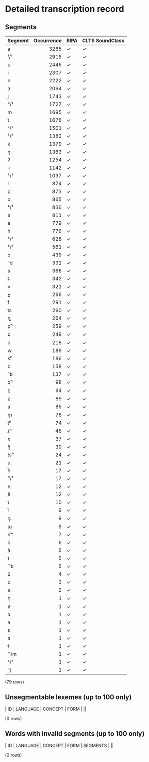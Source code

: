 
# Detailed transcription record

## Segments

| Segment | Occurrence | BIPA | CLTS SoundClass |
|:----------|-------------:|:-------|:------------------|
| a | 3265 | ✓ | ✓ |
| ¹/¹ | 2915 | ✓ | ✓ |
| u | 2446 | ✓ | ✓ |
| i | 2307 | ✓ | ✓ |
| n | 2222 | ✓ | ✓ |
| aː | 2094 | ✓ | ✓ |
| j | 1743 | ✓ | ✓ |
| ³/¹ | 1727 | ✓ | ✓ |
| m | 1695 | ✓ | ✓ |
| t | 1676 | ✓ | ✓ |
| ⁷/¹ | 1501 | ✓ | ✓ |
| ⁵/¹ | 1382 | ✓ | ✓ |
| k | 1379 | ✓ | ✓ |
| ŋ | 1363 | ✓ | ✓ |
| ʔ | 1254 | ✓ | ✓ |
| + | 1142 | ✓ | ✓ |
| ²/¹ | 1037 | ✓ | ✓ |
| l | 874 | ✓ | ✓ |
| p | 873 | ✓ | ✓ |
| o | 865 | ✓ | ✓ |
| ⁴/¹ | 836 | ✓ | ✓ |
| ə | 811 | ✓ | ✓ |
| e | 779 | ✓ | ✓ |
| h | 776 | ✓ | ✓ |
| ⁶/¹ | 628 | ✓ | ✓ |
| ⁸/¹ | 561 | ✓ | ✓ |
| q | 439 | ✓ | ✓ |
| ⁿd | 391 | ✓ | ✓ |
| s | 366 | ✓ | ✓ |
| ȶ | 342 | ✓ | ✓ |
| v | 321 | ✓ | ✓ |
| ɣ | 296 | ✓ | ✓ |
| f | 291 | ✓ | ✓ |
| ts | 290 | ✓ | ✓ |
| ȵ | 264 | ✓ | ✓ |
| pʰ | 259 | ✓ | ✓ |
| ɕ | 249 | ✓ | ✓ |
| d | 218 | ✓ | ✓ |
| w | 189 | ✓ | ✓ |
| kʰ | 186 | ✓ | ✓ |
| b | 158 | ✓ | ✓ |
| ⁿb | 137 | ✓ | ✓ |
| qʰ | 98 | ✓ | ✓ |
| n̥ | 94 | ✓ | ✓ |
| z | 89 | ✓ | ✓ |
| ʁ | 85 | ✓ | ✓ |
| m̥ | 78 | ✓ | ✓ |
| tʰ | 74 | ✓ | ✓ |
| ȶʰ | 46 | ✓ | ✓ |
| x | 37 | ✓ | ✓ |
| ŋ̊ | 30 | ✓ | ✓ |
| tsʰ | 24 | ✓ | ✓ |
| uː | 21 | ✓ | ✓ |
| h̃ | 17 | ✓ | ✓ |
| ⁰/¹ | 17 | ✓ | ✓ |
| eː | 12 | ✓ | ✓ |
| ẽ | 12 | ✓ | ✓ |
| ɿ | 10 | ✓ | ✓ |
| ĩ | 9 | ✓ | ✓ |
| ȵ̥ | 9 | ✓ | ✓ |
| ɯ | 9 | ✓ | ✓ |
| kʷ | 7 | ✓ | ✓ |
| õ | 6 | ✓ | ✓ |
| ã | 5 | ✓ | ✓ |
| ɪ | 5 | ✓ | ✓ |
| ᵐb | 5 | ✓ | ✓ |
| ũ | 4 | ✓ | ✓ |
| ʊ | 3 | ✓ | ✓ |
| əː | 2 | ✓ | ✓ |
| ŋ̍ | 1 | ✓ | ✓ |
| ɐː | 1 | ✓ | ✓ |
| ɔ | 1 | ✓ | ✓ |
| ɘ | 1 | ✓ | ✓ |
| ɛ | 1 | ✓ | ✓ |
| ɜ | 1 | ✓ | ✓ |
| ɬ | 1 | ✓ | ✓ |
| ᵐ/m | 1 | ✓ | ✓ |
| ᵒ/¹ | 1 | ✓ | ✓ |
| ⁿj | 1 | ✓ | ✓ |

(79 rows)



## Unsegmentable lexemes (up to 100 only)

| ID | LANGUAGE | CONCEPT | FORM |
||

(0 rows)



## Words with invalid segments (up to 100 only)

| ID | LANGUAGE | CONCEPT | FORM | SEGMENTS |
||

(0 rows)


